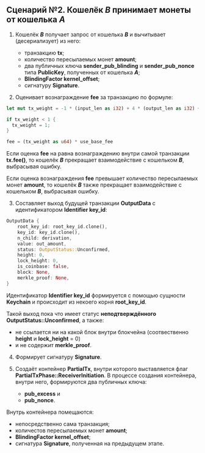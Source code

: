 ## Сценарий №2. Кошелёк ***B*** принимает монеты от кошелька ***A***

1. Кошелёк ***B*** получает запрос от кошелька ***B*** и вычитывает (десериализует) из него:
    - транзакцию **tx**;
    - количество пересылаемых монет **amount**;
    - два публичных ключа  **sender_pub_blinding** и **sender_pub_nonce** типа **PublicKey**, полученных от кошелька ***A***;
    - **BlindingFactor kernel_offset**;
    - сигнатуру **Signature**.
    
2. Оценивает вознаграждение **fee** за транзакцию по формуле:   

```rust
let mut tx_weight = -1 * (input_len as i32) + 4 * (output_len as i32) + 1;

if tx_weight < 1 {
  tx_weight = 1;
}

fee = (tx_weight as u64) * use_base_fee
```

Если оценка **fee** на равна вознаграждению внутри самой транзакции **tx.fee()**, то кошелёк ***B*** прекращает взаимодействие с кошельком ***B***, выбрасывая ошибку.

Если оценка вознаграждения **fee** превышает количество пересылаемых монет **amount**, то кошелёк ***B*** также прекращает взаимодействие с кошельком ***B***, выбрасывая ошибку.

3. Составляет выход будущей транзакции **OutputData** с идентификатором **Identifier key_id**:

```rust
OutputData {
    root_key_id: root_key_id.clone(),
    key_id: key_id.clone(),
    n_child: derivation,
    value: out_amount,
    status: OutputStatus::Unconfirmed,
    height: 0,
    lock_height: 0,
    is_coinbase: false,
    block: None,
    merkle_proof: None,
}
```

Идентификатор **Identifier key_id** формируется с помощью сущности **Keychain** и происходит из некоего корня **root_key_id**.

Такой выход пока что имеет статус **неподтверждённого OutputStatus::Unconfirmed**, а также: 

   - не ссылается ни на какой блок внутри блокчейна (соотвественно **height** и **lock_height** = 0)
   - и не содержит **merkle_proof**.
   
4. Формирует сигнатуру **Signature**.

5. Создаёт контейнер **PartialTx**, внутри которого выставляется флаг **PartialTxPhase::ReceiverInitiation**. В процессе создания контейнера, внутри него, формируются два публичных ключа:

   - **pub_excess** и
   - **pub_nonce**.

Внутрь контейнера помещаются:
   - непосредственно сама транзакция;
   - количестов пересылаемых монет **amount**;
   - **BlindingFactor kernel_offset**;
   - cигнатура **Signature**, полученная на предыдущем этапе.
   
